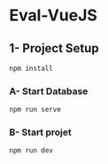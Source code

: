 # Eval-VueJS


## 1- Project Setup

```sh
npm install
```

### A- Start Database

```sh
npm run serve
```

### B- Start projet

```sh
npm run dev
```


